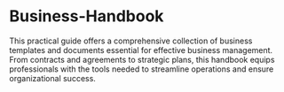 # Business-Handbook
This practical guide offers a comprehensive collection of business templates and documents essential for effective business management. From contracts and agreements to strategic plans, this handbook equips professionals with the tools needed to streamline operations and ensure organizational success.
